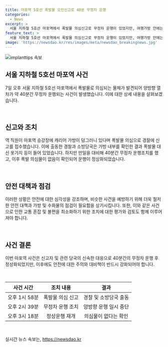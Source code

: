 ```yaml
---
title: 마포역 5호선 폭발물 오인신고로 40분 무정차 운행
categories:
  - News
excerpt: >
  서울 지하철 5호선 마포역에서 폭발물 의심신고로 무정차 운행이 있었지만, 여행가방 안에는 옷가지 등이 들어있어 안전이 확인됐다. 이에 열차는 정상 운행으로 돌아왔으며, 공사는 만일 대비해 무정차 조치를 실시했다. 폭발 의심물에 대한 확인 작업은 40분 가량 소요되었다. (150자)
feature_text: >
  서울 지하철 5호선 마포역에서 폭발물 의심신고로 무정차 운행이 있었지만, 여행가방 안에는 옷가지 등이 들어있어 안전이 확인됐다. 이에 열차는 정상 운행으로 돌아왔으며, 공사는 만일 대비해 무정차 조치를 실시했다. 폭발 의심물에 대한 확인 작업은 40분 가량 소요되었다. (150자)
image: 'https://newsdao.kr/res/images/meta/newsdao_breakingnews.jpg'
---
```


<p><img src="https://newsdao.kr/res/images/meta/newsdao_breakingnews.jpg" alt="implanttips 속보" /></p>

<h2 data-ke-size="size26">서울 지하철 5호선 마포역 사건</h2>

<p data-ke-size="size16">7일 오후 서울 지하철 5호선 마포역에서 폭발물로 의심되는 물체가 발견되어 양방향 열차가 약 40분간 무정차 운행되는 사건이 발생했습니다. 이에 대한 상세 내용을 살펴보겠습니다.</p>

<p><br></p>

<h2>신고와 조치</h2>

<p data-ke-size="size16">역 직원이 마포역 승강장에 캐리어 가방이 덩그러니 있다며 폭발물 의심으로 경찰에 신고를 접수했습니다. 이에 출동한 경찰과 소방당국은 가방 내부를 확인한 결과 폭발물 대신 옷가지 등이 들어 있었습니다. 하지만 만일을 대비해 40분간 무정차 운행조치를 했고, 이후 폭발 의심물이 없음이 확인되어 운행이 정상화되었습니다.</p>

<p><br></p>

<h2>안전 대책과 점검</h2>

<p data-ke-size="size16">이러한 상황은 안전에 대한 심각성을 강조하며, 비슷한 사건을 예방하기 위해 더욱 철저한 안전 대책과 가방 및 수화물의 점검이 필요함을 상기시킵니다. 또한, 이와 같은 사건으로 인한 교통 혼잡 및 불편을 최소화하기 위한 조치에 대한 평가와 검토도 함께 이루어져야 합니다.</p>

<p><br></p>

<h2>사건 결론</h2>

<p data-ke-size="size16">이번 마포역 사건은 신고자 및 관련 당국의 신속한 대응으로 40분간의 무정차 운행 후 정상화되었지만, 이후에도 안전에 대한 주의와 대비책이 반드시 강화되어야 합니다.</p>

<p><br></p>

<table>
    <thead>
        <tr>
            <th style="text-align: center;">사건 시간</th>
            <th style="text-align: center;">조치 내용</th>
            <th style="text-align: center;">결과</th>
        </tr>
    </thead>
    <tbody>
        <tr>
            <td style="text-align: center;">오후 1시 58분</td>
            <td style="text-align: center;">폭발물 의심 신고</td>
            <td style="text-align: center;">경찰 및 소방당국 출동</td>
        </tr>
        <tr>
            <td style="text-align: center;">오후 2시 39분</td>
            <td style="text-align: center;">무정차 운행 조치</td>
            <td style="text-align: center;">양방향 운행 일시 중단</td>
        </tr>
        <tr>
            <td style="text-align: center;">오후 3시 18분</td>
            <td style="text-align: center;">정상운행 재개</td>
            <td style="text-align: center;">의심물이 없다는 확인</td>
        </tr>
    </tbody>
</table>

<p data-ke-size="size16">&nbsp;</p>
실시간 뉴스 속보는, <a href="https://newsdao.kr" rel="dofollow">https://newsdao.kr</a>


